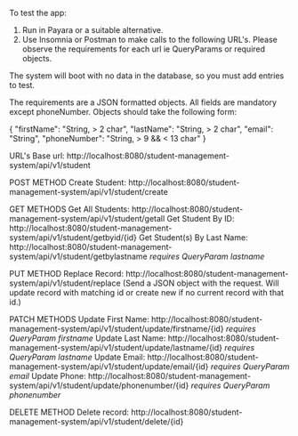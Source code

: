 To test the app: 
1. Run in Payara or a suitable alternative. 
2. Use Insomnia or Postman to make calls to the following URL's. Please observe the requirements for each url ie 
   QueryParams or required objects.
   
The system will boot with no data in the database, so you must add entries to test. 

The requirements are a JSON formatted objects. All fields are mandatory except phoneNumber. Objects should take the 
following form:

{
    "firstName": "String, > 2 char",
    "lastName": "String, > 2 char",
    "email": "String",
    "phoneNumber": "String, > 9 && < 13 char"
}

URL's
Base url: http://localhost:8080/student-management-system/api/v1/student

POST METHOD
Create Student: http://localhost:8080/student-management-system/api/v1/student/create

GET METHODS 
Get All Students: http://localhost:8080/student-management-system/api/v1/student/getall
Get Student By ID: http://localhost:8080/student-management-system/api/v1/student/getbyid/{id}
Get Student(s) By Last Name: http://localhost:8080/student-management-system/api/v1/student/getbylastname *requires QueryParam lastname*

PUT METHOD
Replace Record: http://localhost:8080/student-management-system/api/v1/student/replace (Send a JSON object with the request. Will update record with matching id or create new if no current record with that id.)

PATCH METHODS
Update First Name: http://localhost:8080/student-management-system/api/v1/student/update/firstname/{id} *requires QueryParam firstname*
Update Last Name: http://localhost:8080/student-management-system/api/v1/student/update/lastname/{id} *requires QueryParam lastname*
Update Email: http://localhost:8080/student-management-system/api/v1/student/update/email/{id} *requires QueryParam email*
Update Phone: http://localhost:8080/student-management-system/api/v1/student/update/phonenumber/{id} *requires QueryParam phonenumber*

DELETE METHOD
Delete record: http://localhost:8080/student-management-system/api/v1/student/delete/{id}